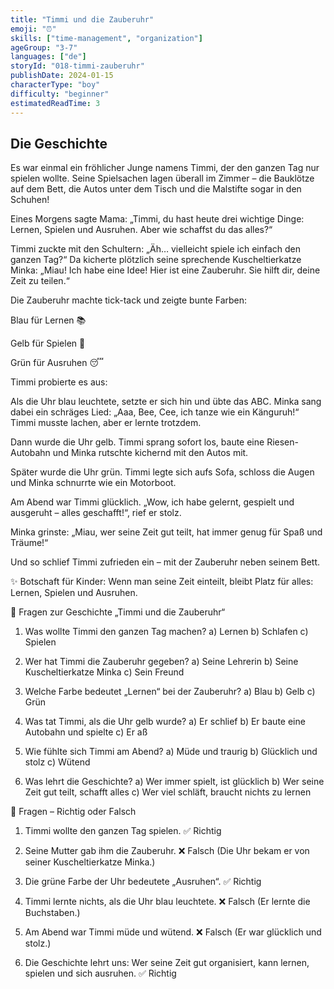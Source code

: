 ```yaml
---
title: "Timmi und die Zauberuhr"
emoji: "⏰"
skills: ["time-management", "organization"]
ageGroup: "3-7"
languages: ["de"]
storyId: "018-timmi-zauberuhr"
publishDate: 2024-01-15
characterType: "boy"
difficulty: "beginner"
estimatedReadTime: 3
---
```


## Die Geschichte


Es war einmal ein fröhlicher Junge namens Timmi, der den ganzen Tag nur spielen wollte.
Seine Spielsachen lagen überall im Zimmer – die Bauklötze auf dem Bett, die Autos unter dem Tisch und die Malstifte sogar in den Schuhen!

Eines Morgens sagte Mama:
„Timmi, du hast heute drei wichtige Dinge: Lernen, Spielen und Ausruhen. Aber wie schaffst du das alles?“

Timmi zuckte mit den Schultern: „Äh… vielleicht spiele ich einfach den ganzen Tag?“
Da kicherte plötzlich seine sprechende Kuscheltierkatze Minka:
„Miau! Ich habe eine Idee! Hier ist eine Zauberuhr. Sie hilft dir, deine Zeit zu teilen.“

Die Zauberuhr machte tick-tack und zeigte bunte Farben:

Blau für Lernen 📚

Gelb für Spielen 🎲

Grün für Ausruhen 😴

Timmi probierte es aus:

Als die Uhr blau leuchtete, setzte er sich hin und übte das ABC. Minka sang dabei ein schräges Lied: „Aaa, Bee, Cee, ich tanze wie ein Känguruh!“ Timmi musste lachen, aber er lernte trotzdem.

Dann wurde die Uhr gelb. Timmi sprang sofort los, baute eine Riesen-Autobahn und Minka rutschte kichernd mit den Autos mit.

Später wurde die Uhr grün. Timmi legte sich aufs Sofa, schloss die Augen und Minka schnurrte wie ein Motorboot.

Am Abend war Timmi glücklich.
„Wow, ich habe gelernt, gespielt und ausgeruht – alles geschafft!“, rief er stolz.

Minka grinste: „Miau, wer seine Zeit gut teilt, hat immer genug für Spaß und Träume!“

Und so schlief Timmi zufrieden ein – mit der Zauberuhr neben seinem Bett.

✨ Botschaft für Kinder:
Wenn man seine Zeit einteilt, bleibt Platz für alles: Lernen, Spielen und Ausruhen.

📝 Fragen zur Geschichte „Timmi und die Zauberuhr“

1. Was wollte Timmi den ganzen Tag machen?
a) Lernen
b) Schlafen
c) Spielen 

2. Wer hat Timmi die Zauberuhr gegeben?
a) Seine Lehrerin
b) Seine Kuscheltierkatze Minka 
c) Sein Freund

3. Welche Farbe bedeutet „Lernen“ bei der Zauberuhr?
a) Blau 
b) Gelb
c) Grün

4. Was tat Timmi, als die Uhr gelb wurde?
a) Er schlief
b) Er baute eine Autobahn und spielte 
c) Er aß

5. Wie fühlte sich Timmi am Abend?
a) Müde und traurig
b) Glücklich und stolz 
c) Wütend

6. Was lehrt die Geschichte?
a) Wer immer spielt, ist glücklich
b) Wer seine Zeit gut teilt, schafft alles 
c) Wer viel schläft, braucht nichts zu lernen

📝 Fragen – Richtig oder Falsch

1. Timmi wollte den ganzen Tag spielen.
✅ Richtig

2. Seine Mutter gab ihm die Zauberuhr.
❌ Falsch (Die Uhr bekam er von seiner Kuscheltierkatze Minka.)

3. Die grüne Farbe der Uhr bedeutete „Ausruhen“.
✅ Richtig

4. Timmi lernte nichts, als die Uhr blau leuchtete.
❌ Falsch (Er lernte die Buchstaben.)

5. Am Abend war Timmi müde und wütend.
❌ Falsch (Er war glücklich und stolz.)

6. Die Geschichte lehrt uns: Wer seine Zeit gut organisiert, kann lernen, spielen und sich ausruhen.
✅ Richtig